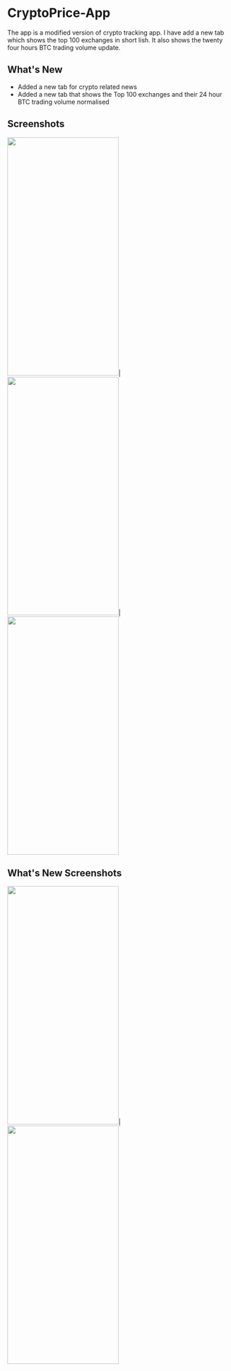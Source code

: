 # CryptoPrice-App
The app is a modified version of crypto tracking app. I have add a new tab which shows the top 100 exchanges in short lish. It also shows the twenty four hours BTC trading volume update.
## What's New
- Added a new tab for crypto related news
- Added a new tab that shows the Top 100 exchanges and their 24 hour BTC trading volume normalised

## Screenshots
<img src="https://user-images.githubusercontent.com/64978825/154864464-13bade65-3153-4f9d-b695-04a31ea26da6.png" width="252" height="540">|
<img src="https://user-images.githubusercontent.com/64978825/154864466-19116d55-403d-4bf5-98e0-9834536e789a.png" width="252" height="540">|
<img src="https://user-images.githubusercontent.com/64978825/154864467-04d90b36-6350-45c1-9fe8-d44770d9e693.png" width="252" height="540">


## What's New Screenshots

<img src="https://user-images.githubusercontent.com/64978825/155035480-454aa8b8-b725-4cb7-ac4e-522bdb3cbbaa.png" width="252" height="540">|
<img src="https://user-images.githubusercontent.com/64978825/155200935-a19a8395-a65a-475d-a0a4-09e0926459ae.png" width="252" height="540">